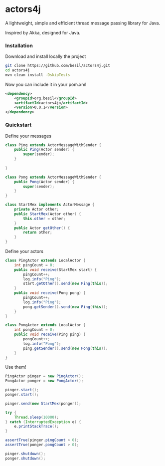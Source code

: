 # actors4j
A lightweight, simple and efficient thread message passing library for Java.

Inspired by Akka, designed for Java.

### Installation

Download and install locally the project
```bash
git clone https://github.com/besil/actors4j.git
cd actors4j
mvn clean install -DskipTests
```

Now you can include it in your pom.xml
```xml
<dependency>
    <groupId>org.besil</groupId>
    <artifactId>actors4j</artifactId>
    <version>0.0.1</version>
</dependency>
```

### Quickstart

Define your messages

```java
class Ping extends ActorMessageWithSender {
	public Ping(Actor sender) {
		super(sender);
	}
	
}
```

```java
class Pong extends ActorMessageWithSender {
	public Pong(Actor sender) {
		super(sender);
	}
}
```

```java	
class StartMex implements ActorMessage {
	private Actor other;
	public StartMex(Actor other) {
		this.other = other;
	}
	public Actor getOther() {
		return other;
	}
}
```

Define your actors
```java
class PingActor extends LocalActor {
	int pingCount = 0;
	public void receive(StartMex start) {
		pingCount++;
		log.info("Ping");
		start.getOther().send(new Ping(this));
	}
	public void receive(Pong pong) {
		pingCount++;
		log.info("Ping");
		pong.getSender().send(new Ping(this));
	}
}
```

```java
class PongActor extends LocalActor {
	int pongCount = 0;
	public void receive(Ping ping) {
		pongCount++;
		log.info("Pong");
		ping.getSender().send(new Pong(this));
	}
}
```

Use them!

```java
PingActor pinger = new PingActor();
PongActor ponger = new PongActor();

pinger.start();
ponger.start();

pinger.send(new StartMex(ponger));

try {
	Thread.sleep(10000);
} catch (InterruptedException e) {
	e.printStackTrace();
}

assertTrue(pinger.pingCount > 0);
assertTrue(ponger.pongCount > 0);

pinger.shutdown();
ponger.shutdown();
```
